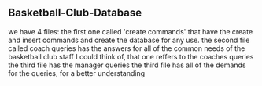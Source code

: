 ## Basketball-Club-Database

we have 4 files:
the first one called 'create commands' that have the create and insert commands and create the database for any use.
the second file called coach queries has the answers for all of the common needs of the basketball club staff I could think of, that one reffers to the coaches queries
the third file has the manager queries
the third file has all of the demands for the queries, for a better understanding
